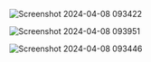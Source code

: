 ![Screenshot 2024-04-08 093422](https://github.com/pranavbhide18/CodeNest/assets/73553814/70a37dd9-f75c-45b3-a343-80bc33bf38ed)


![Screenshot 2024-04-08 093951](https://github.com/pranavbhide18/CodeNest/assets/73553814/5d610e87-9192-4030-9bf1-dcd84de86d10)


![Screenshot 2024-04-08 093446](https://github.com/pranavbhide18/CodeNest/assets/73553814/d7bc9c8a-17ae-4b87-958c-69c4a67bef5f)
